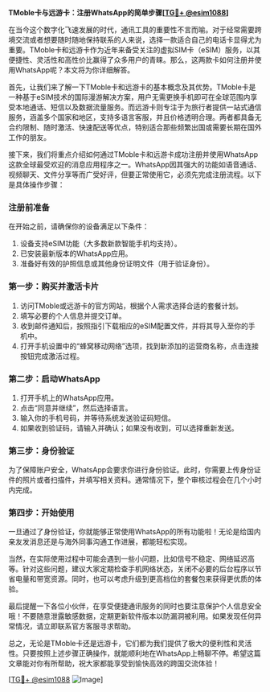 **TMoble卡与远游卡：注册WhatsApp的简单步骤[[TG💪+ @esim1088](https://t.me/s/esim1088)]**

在当今这个数字化飞速发展的时代，通讯工具的重要性不言而喻。对于经常需要跨境交流或者想要随时随地保持联系的人来说，选择一款适合自己的电话卡显得尤为重要。TMoble卡和远游卡作为近年来备受关注的虚拟SIM卡（eSIM）服务，以其便捷性、灵活性和高性价比赢得了众多用户的青睐。那么，这两款卡如何注册并使用WhatsApp呢？本文将为你详细解答。

首先，让我们来了解一下TMoble卡和远游卡的基本概念及其优势。TMoble卡是一种基于eSIM技术的国际漫游解决方案，用户无需更换手机即可在全球范围内享受本地通话、短信以及数据流量服务。而远游卡则专注于为旅行者提供一站式通信服务，涵盖多个国家和地区，支持多语言客服，并且价格透明合理。两者都具备无合约限制、随时激活、快速配送等优点，特别适合那些频繁出国或需要长期在国外工作的朋友。

接下来，我们将重点介绍如何通过TMoble卡和远游卡成功注册并使用WhatsApp这款全球最受欢迎的消息应用程序之一。WhatsApp因其强大的功能如语音通话、视频聊天、文件分享等而广受好评，但要正常使用它，必须先完成注册流程。以下是具体操作步骤：

### 注册前准备

在开始之前，请确保你的设备满足以下条件：
1. 设备支持eSIM功能（大多数新款智能手机均支持）。
2. 已安装最新版本的WhatsApp应用。
3. 准备好有效的护照信息或其他身份证明文件（用于验证身份）。

### 第一步：购买并激活卡片

1. 访问TMoble或远游卡的官方网站，根据个人需求选择合适的套餐计划。
2. 填写必要的个人信息并提交订单。
3. 收到邮件通知后，按照指引下载相应的eSIM配置文件，并将其导入至你的手机中。
4. 打开手机设置中的“蜂窝移动网络”选项，找到新添加的运营商名称，点击连接按钮完成激活过程。

### 第二步：启动WhatsApp

1. 打开手机上的WhatsApp应用。
2. 点击“同意并继续”，然后选择语言。
3. 输入你的手机号码，并等待系统发送验证码短信。
4. 如果收到验证码，请输入并确认；如果没有收到，可以选择重新发送。

### 第三步：身份验证

为了保障账户安全，WhatsApp会要求你进行身份验证。此时，你需要上传身份证件的照片或者扫描件，并填写相关资料。通常情况下，整个审核过程会在几个小时内完成。

### 第四步：开始使用

一旦通过了身份验证，你就能够正常使用WhatsApp的所有功能啦！无论是给国内亲友发消息还是与海外同事沟通工作进展，都能轻松实现。

当然，在实际使用过程中可能会遇到一些小问题，比如信号不稳定、网络延迟高等。针对这些问题，建议大家定期检查手机网络状态，关闭不必要的后台程序以节省电量和带宽资源。同时，也可以考虑升级到更高档位的套餐包来获得更优质的体验。

最后提醒一下各位小伙伴，在享受便捷通讯服务的同时也要注意保护个人信息安全哦！不要随意泄露敏感数据，定期更新软件版本以防漏洞被利用。如果发现任何异常情况，请立即联系官方客服寻求帮助。

总之，无论是TMoble卡还是远游卡，它们都为我们提供了极大的便利性和灵活性。只要按照上述步骤正确操作，就能顺利地在WhatsApp上畅聊不停。希望这篇文章能对你有所帮助，祝大家都能享受到愉快高效的跨国交流体验！

[[TG💪+ @esim1088](https://t.me/s/esim1088) ![Image](https://i.postimg.cc/4NQfJmqS/Snipaste-2025-05-13-00-14-12.png)]